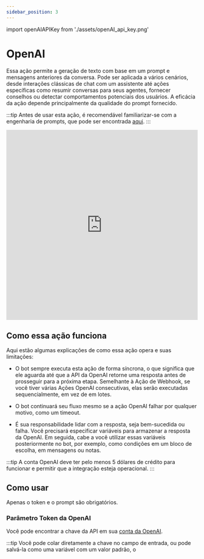 ```yaml
---
sidebar_position: 3
---
```


import openAIAPIKey from './assets/openAI_api_key.png'

# OpenAI

Essa ação permite a geração de texto com base em um prompt e mensagens anteriores da conversa. Pode ser aplicada a vários cenários, desde interações clássicas de chat com um assistente até ações específicas como resumir conversas para seus agentes, fornecer conselhos ou detectar comportamentos potenciais dos usuários. A eficácia da ação depende principalmente da qualidade do prompt fornecido.

:::tip
Antes de usar esta ação, é recomendável familiarizar-se com a engenharia de prompts, que pode ser encontrada [aqui](https://platform.openai.com/docs/guides/prompt-engineering).
:::

<iframe width="100%" height="500" src="https://www.youtube.com/embed/qvKuamQ207k" title="Como usar a ação &quot;OpenAI&quot; - Chatbot Callbell" frameborder="0" allow="accelerometer; autoplay; clipboard-write; encrypted-media; gyroscope; picture-in-picture; web-share" allowfullscreen></iframe>

## Como essa ação funciona

Aqui estão algumas explicações de como essa ação opera e suas limitações:

- O bot sempre executa esta ação de forma síncrona, o que significa que ele aguarda até que a API da OpenAI retorne uma resposta antes de prosseguir para a próxima etapa. Semelhante à Ação de Webhook, se você tiver várias Ações OpenAI consecutivas, elas serão executadas sequencialmente, em vez de em lotes.

- O bot continuará seu fluxo mesmo se a ação OpenAI falhar por qualquer motivo, como um timeout.

- É sua responsabilidade lidar com a resposta, seja bem-sucedida ou falha. Você precisará especificar variáveis para armazenar a resposta da OpenAI. Em seguida, cabe a você utilizar essas variáveis posteriormente no bot, por exemplo, como condições em um bloco de escolha, em mensagens ou notas.

:::tip
A conta OpenAI deve ter pelo menos 5 dólares de crédito para funcionar e permitir que a integração esteja operacional.
:::

## Como usar

Apenas o token e o prompt são obrigatórios.

### Parâmetro Token da OpenAI

Você pode encontrar a chave da API em sua [conta da OpenAI](https://platform.openai.com/api-keys).

:::tip
Você pode colar diretamente a chave no campo de entrada, ou pode salvá-la como uma variável com um valor padrão, o
